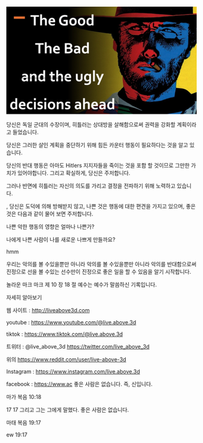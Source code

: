 ![Video cover image](../cover.jpg "cover photo")

당신은 독일 군대의 수장이며, 히틀러는 상대방을 살해함으로써 권력을 강화할 계획이라고 들었습니다.

당신은 그러한 살인 계획을 중단하기 위해 힘든 카운터 행동이 필요하다는 것을 알고 있습니다.

당신의 반대 행동은 아마도 Hitlers 지지자들을 죽이는 것을 포함 할 것이므로 그만한 가치가 있어야합니다. 그리고 확실하게, 당신은 주저합니다.

그러나 반면에 히틀러는 자신의 의도를 가리고 결정을 전파하기 위해 노력하고 있습니다.

, 당신은 도덕에 의해 방해받지 않고, 나쁜 것은 행동에 대한 편견을 가지고 있으며, 좋은 것은 다음과 같이 물어 보면 주저합니다.

나쁜 악한 행동의 영향은 얼마나 나쁜가?

나에게 나쁜 사람이 나를 새로운 나쁘게 만들까요?

hmm

우리는 악의를 볼 수있을뿐만 아니라 악의를 볼 수있을뿐만 아니라 악의를 반대함으로써 진정으로 선을 볼 수있는 선수만이 진정으로 좋은 일을 할 수 있음을 알기 시작합니다.

놀라운 마크 마크 제 10 장 18 절 예수는 예수가 말씀하신 기록입니다.

자세히 알아보기

웹 사이트 : http://liveabove3d.com

youtube : https://www.youtube.com/@live.above.3d

tiktok : https://www.tiktok.com/@live.above.3d

트위터 : @live_above_3d https://twitter.com/live_above_3d

위의 https://www.reddit.com/user/live-above-3d

Instagram : https://www.instagram.com/live.above.3d

facebook : https://www.ac 좋은 사람은 없습니다. 즉, 신입니다.

마가 복음 10:18

17 17 그리고 그는 그에게 말했다. 좋은 사람은 없습니다.

마태 복음 19:17

ew 19:17